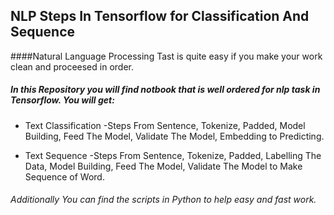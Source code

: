 ## NLP Steps In Tensorflow for Classification And Sequence

####Natural Language Processing Tast is quite easy if you make your work clean and proceesed in order.

##### In this Repository you will find notbook that is well ordered for nlp task in Tensorflow. You will get:
- Text Classification 
  -Steps From Sentence, Tokenize, Padded, Model Building, Feed The Model, Validate The Model, Embedding to Predicting.


- Text Sequence
  -Steps From Sentence, Tokenize, Padded, Labelling The Data, Model Building, Feed The Model, Validate The Model to Make Sequence of Word.

###### Additionally You can find the scripts in Python to help easy and fast work.
